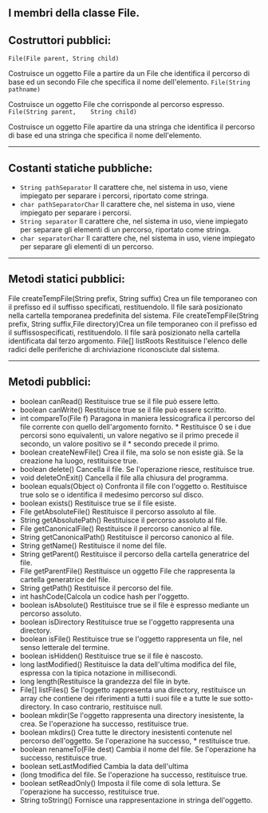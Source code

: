 I membri della classe File.
---

## Costruttori pubblici:
`File(File parent, String child)`

Costruisce un oggetto File a	partire da un File che	identifica il percorso di base	ed un secondo File che	specifica il nome	dell'elemento.
`File(String pathname)`		

Costruisce un oggetto File che	corrisponde al percorso
espresso.
`File(String parent,	String child)`


Costruisce un oggetto File apartire da una stringa che	identifica il percorso di base	ed una stringa che specifica	il nome dell'elemento.

---

## Costanti statiche pubbliche:
* `String pathSeparator` Il carattere che, nel sistema	in uso, viene impiegato per	separare i percorsi, riportato	come stringa.
* `char pathSeparatorChar` Il carattere che, nel sistema	in uso, viene impiegato per	separare i percorsi.
* `String separator` Il carattere che, nel sistema	in uso, viene impiegato per	separare gli elementi di un	percorso, riportato come	stringa.
* `char separatorChar` Il carattere che, nel sistema	in uso, viene impiegato per	separare gli elementi di un	percorso.

---

## Metodi statici pubblici:
File createTempFile(String	prefix, String suffix)	Crea un file temporaneo con il
	prefisso ed il suffisso	specificati, restituendolo. Il	file sarà posizionato nella	cartella temporanea	predefinita del sistema.
File createTempFile(String	prefix, String suffix,File directory)Crea un file temporaneo con il
	prefisso ed il suffissospecificati, restituendolo. Il	file sarà posizionato nella	cartella identificata dal	terzo argomento.
File[] listRoots		Restituisce l'elenco delle	radici delle periferiche di	archiviazione riconosciute dal	sistema.

---

## Metodi pubblici:
* boolean canRead()		Restituisce true se il file	può essere letto.
* boolean canWrite()		Restituisce true se il file	può essere scritto.
* int compareTo(File f)		Paragona in maniera	lessicografica il percorso	del file corrente con quello	dell'argomento fornito.	* Restituisce 0 se i due	percorsi sono equivalenti,	un valore negativo se il	primo precede il secondo, un	valore positivo se il * secondo	precede il primo.
* boolean createNewFile()		Crea il file, ma solo se non	esiste già. Se la creazione	ha luogo, restituisce true.
* boolean delete()		Cancella il file. Se	l'operazione riesce,	restituisce true.
* void deleteOnExit()		Cancella il file alla chiusura	del programma.
* boolean equals(Object o)	Confronta il file con	l'oggetto o. Restituisce true	solo se o identifica il	medesimo percorso sul disco.
* boolean exists()		Restituisce true se il file	esiste.
* File getAbsoluteFile()		Restituisce il percorso	assoluto al file.
* String getAbsolutePath()	Restituisce il percorso	assoluto al file.
* File getCanonicalFile()		Restituisce il percorso	canonico al file.
* String getCanonicalPath()	Restituisce il percorso	canonico al file.
* String getName()		Restituisce il nome del file.
* String getParent()		Restituisce il percorso della	cartella generatrice del	file.
* File getParentFile()		Restituisce un oggetto File	che rappresenta la cartella	generatrice del file.
* String getPath()		Restituisce il percorso del	file.
* int hashCode(Calcola un codice hash per	l'oggetto.
* boolean isAbsolute()		Restituisce true se il file è	espresso mediante un percorso	assoluto.
* boolean isDirectory		Restituisce true se l'oggetto	rappresenta una directory.
* boolean isFile()		Restituisce true se l'oggetto	rappresenta un file, nel	senso letterale del termine.
* boolean isHidden()		Restituisce true se il file è	nascosto.
* long lastModified()		Restituisce la data	dell'ultima modifica del	file, espressa con la tipica	notazione in millisecondi.
* long length(Restituisce la grandezza del	file in byte.
* File[] listFiles()		Se l'oggetto rappresenta una	directory, restituisce un	array che contiene dei	riferimenti a tutti i suoi	file e a tutte le sue	sotto-directory. In caso	contrario, restituisce null.
* boolean mkdir(Se l'oggetto rappresenta una	directory inesistente, la	crea. Se l'operazione ha	successo, restituisce true.
* boolean mkdirs()		Crea tutte le directory	inesistenti contenute nel	percorso dell'oggetto. Se	l'operazione ha successo,	* restituisce true.
* boolean renameTo(File dest)	Cambia il nome del file.	Se l'operazione ha successo,	restituisce true.
* boolean setLastModified		Cambia la data dell'ultima
* (long tmodifica del file. Se	l'operazione ha successo,	restituisce true.
* boolean setReadOnly()		Imposta il file come di sola	lettura. Se l'operazione ha	successo, restituisce true.
* String toString()		Fornisce una	rappresentazione in stringa
	dell'oggetto.